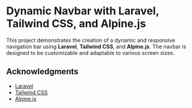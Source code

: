 # Dynamic Navbar with Laravel, Tailwind CSS, and Alpine.js

This project demonstrates the creation of a dynamic and responsive navigation bar using **Laravel**, **Tailwind CSS**, and **Alpine.js**. The navbar is designed to be customizable and adaptable to various screen sizes.

## Acknowledgments

- [Laravel](https://laravel.com/)
- [Tailwind CSS](https://tailwindcss.com/)
- [Alpine.js](https://alpinejs.dev/)
